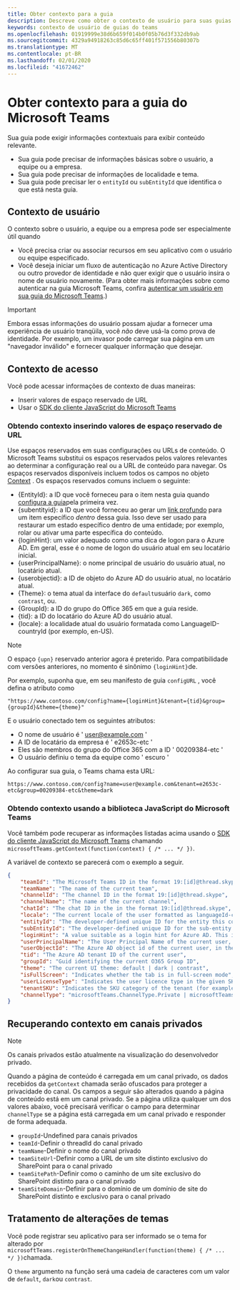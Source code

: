 ```yaml
---
title: Obter contexto para a guia
description: Descreve como obter o contexto de usuário para suas guias
keywords: contexto de usuário de guias do teams
ms.openlocfilehash: 01919999e38d6b659f014b0f05b76d3f332db9ab
ms.sourcegitcommit: 4329a94918263c85d6c65ff401f571556b80307b
ms.translationtype: MT
ms.contentlocale: pt-BR
ms.lasthandoff: 02/01/2020
ms.locfileid: "41672462"
---
```

# <a name="get-context-for-your-microsoft-teams-tab"></a>Obter contexto para a guia do Microsoft Teams

Sua guia pode exigir informações contextuais para exibir conteúdo relevante.

* Sua guia pode precisar de informações básicas sobre o usuário, a equipe ou a empresa.
* Sua guia pode precisar de informações de localidade e tema.
* Sua guia pode precisar ler o `entityId` ou `subEntityId` que identifica o que está nesta guia.

## <a name="user-context"></a>Contexto de usuário

O contexto sobre o usuário, a equipe ou a empresa pode ser especialmente útil quando

* Você precisa criar ou associar recursos em seu aplicativo com o usuário ou equipe especificado.
* Você deseja iniciar um fluxo de autenticação no Azure Active Directory ou outro provedor de identidade e não quer exigir que o usuário insira o nome de usuário novamente. (Para obter mais informações sobre como autenticar na guia Microsoft Teams, confira [autenticar um usuário em sua guia do Microsoft Teams](~/concepts/authentication/authentication.md).)

> [!IMPORTANT]
> Embora essas informações do usuário possam ajudar a fornecer uma experiência de usuário tranqüila, você *não* deve usá-la como prova de identidade. Por exemplo, um invasor pode carregar sua página em um "navegador inválido" e fornecer qualquer informação que desejar.

## <a name="accessing-context"></a>Contexto de acesso

Você pode acessar informações de contexto de duas maneiras:

* Inserir valores de espaço reservado de URL
* Usar o [SDK do cliente JavaScript do Microsoft Teams](/javascript/api/overview/msteams-client)

### <a name="getting-context-by-inserting-url-placeholder-values"></a>Obtendo contexto inserindo valores de espaço reservado de URL

Use espaços reservados em suas configurações ou URLs de conteúdo. O Microsoft Teams substitui os espaços reservados pelos valores relevantes ao determinar a configuração real ou a URL de conteúdo para navegar. Os espaços reservados disponíveis incluem todos os campos no objeto [Context](/javascript/api/@microsoft/teams-js/microsoftteams.context?view=msteams-client-js-latest) . Os espaços reservados comuns incluem o seguinte:

* {EntityId}: a ID que você forneceu para o item nesta guia quando [configura a guia](~/tabs/how-to/create-tab-pages/configuration-page.md)pela primeira vez.
* {subentityid}: a ID que você forneceu ao gerar um [link profundo](~/concepts/build-and-test/deep-links.md) para um item específico _dentro_ dessa guia. Isso deve ser usado para restaurar um estado específico dentro de uma entidade; por exemplo, rolar ou ativar uma parte específica do conteúdo.
* {loginHint}: um valor adequado como uma dica de logon para o Azure AD. Em geral, esse é o nome de logon do usuário atual em seu locatário inicial.
* {userPrincipalName}: o nome principal de usuário do usuário atual, no locatário atual.
* {userobjectid}: a ID de objeto do Azure AD do usuário atual, no locatário atual.
* {Theme}: o tema atual da interface do `default`usuário `dark`, como `contrast`, ou.
* {GroupId}: a ID do grupo do Office 365 em que a guia reside.
* {tid}: a ID do locatário do Azure AD do usuário atual.
* {locale}: a localidade atual do usuário formatada como LanguageID-countryId (por exemplo, en-US).

>[!NOTE]
>O espaço `{upn}` reservado anterior agora é preterido. Para compatibilidade com versões anteriores, no momento é sinônimo `{loginHint}`de.

Por exemplo, suponha que, em seu manifesto de guia `configURL` , você defina o atributo como

`"https://www.contoso.com/config?name={loginHint}&tenant={tid}&group={groupId}&theme={theme}"`

E o usuário conectado tem os seguintes atributos:

* O nome de usuário é ' user@example.com '
* A ID de locatário da empresa é ' e2653c-etc '
* Eles são membros do grupo do Office 365 com a ID ' 00209384-etc '
* O usuário definiu o tema da equipe como ' escuro '

Ao configurar sua guia, o Teams chama esta URL:

`https://www.contoso.com/config?name=user@example.com&tenant=e2653c-etc&group=00209384-etc&theme=dark`

### <a name="getting-context-by-using-the-microsoft-teams-javascript-library"></a>Obtendo contexto usando a biblioteca JavaScript do Microsoft Teams

Você também pode recuperar as informações listadas acima usando o [SDK do cliente JavaScript do Microsoft Teams](/javascript/api/overview/msteams-client) chamando `microsoftTeams.getContext(function(context) { /* ... */ })`.

A variável de contexto se parecerá com o exemplo a seguir.

```json
{
    "teamId": "The Microsoft Teams ID in the format 19:[id]@thread.skype",
    "teamName": "The name of the current team",
    "channelId": "The channel ID in the format 19:[id]@thread.skype",
    "channelName": "The name of the current channel",
    "chatId": "The chat ID in the in the format 19:[id]@thread.skype",
    "locale": "The current locale of the user formatted as languageId-countryId (for example, en-us)",
    "entityId": "The developer-defined unique ID for the entity this content points to",
    "subEntityId": "The developer-defined unique ID for the sub-entity this content points to",
    "loginHint": "A value suitable as a login hint for Azure AD. This is usually the login name of the current user, in their home tenant",
    "userPrincipalName": "The User Principal Name of the current user, in the current tenant",
    "userObjectId": "The Azure AD object id of the current user, in the current tenant",
    "tid": "The Azure AD tenant ID of the current user",
    "groupId": "Guid identifying the current O365 Group ID",
    "theme": "The current UI theme: default | dark | contrast",
    "isFullScreen": "Indicates whether the tab is in full-screen mode",
    "userLicenseType": "Indicates the user licence type in the given SKU (for example, student or teacher)",
    "tenantSKU": "Indicates the SKU category of the tenant (for example, EDU)",
    "channelType": "microsoftTeams.ChannelType.Private | microsoftTeams.ChannelType.Regular"
}
```

## <a name="retrieving-context-in-private-channels"></a>Recuperando contexto em canais privados

> [!Note]
> Os canais privados estão atualmente na visualização do desenvolvedor privado.

Quando a página de conteúdo é carregada em um canal privado, os dados recebidos da `getContext` chamada serão ofuscados para proteger a privacidade do canal. Os campos a seguir são alterados quando a página de conteúdo está em um canal privado. Se a página utiliza qualquer um dos valores abaixo, você precisará verificar o campo para determinar `channelType` se a página está carregada em um canal privado e responder de forma adequada.

* `groupId`-Undefined para canais privados
* `teamId`-Definir o threadId do canal privado
* `teamName`-Definir o nome do canal privado
* `teamSiteUrl`-Definir como a URL de um site distinto exclusivo do SharePoint para o canal privado
* `teamSitePath`-Definir como o caminho de um site exclusivo do SharePoint distinto para o canal privado
* `teamSiteDomain`-Definir para o domínio de um domínio de site do SharePoint distinto e exclusivo para o canal privado

## <a name="theme-change-handling"></a>Tratamento de alterações de temas

Você pode registrar seu aplicativo para ser informado se o tema for alterado por `microsoftTeams.registerOnThemeChangeHandler(function(theme) { /* ... */ })`chamada.

O `theme` argumento na função será uma cadeia de caracteres com um valor de `default`, `dark`ou `contrast`.
